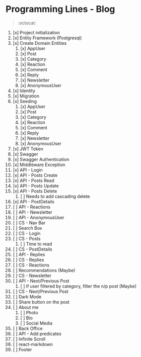 # Programming Lines - Blog

> :octocat:

1. [x] Project initialization
2. [x] Entity Framework (Postgresql)
3. [x] Create Domain Entities
   1. [x]  AppUser
   2. [x]  Post
   3. [x]  Category
   4. [x]  Reaction
   5. [x]  Comment
   6. [x]  Reply
   7. [x]  Newsletter
   8. [x]  AnonymousUser
4. [x] Identity
5. [x] Migration
6. [x] Seeding
   1. [x]  AppUser
   2. [x]  Post
   3. [x]  Category
   4. [x]  Reaction
   5. [x]  Comment
   6. [x]  Reply
   7. [x]  Newsletter
   8. [x]  AnonymousUser
7. [x] JWT Token
8. [x] Swagger
9. [x] Swagger Authentication
10. [x] Middleware Exception
11. [x] API - Login
12. [x] API - Posts Create
13. [x] API - Posts Read
14. [x] API - Posts Update
15. [x] API - Posts Delete
    1.  [ ] Needs to add cascading delete
16. [x] API - PostDetails
17. [ ] API - Reactions
18. [ ] API - Newsletter
19. [ ] API - AnonymousUser
20. [ ] CS - Nav Bar
21. [ ] Search Box
22. [ ] CS - Login  
23. [ ] CS - Posts
    1.  [ ] Time to read
24. [ ] CS - PostDetails
25. [ ] API - Replies
26. [ ] CS - Replies
27. [ ] CS - Reactions
28. [ ] Recommendations (Maybe)
29. [ ] CS - Newsletter
30. [ ] API - Next/Previous Post
    1.  [ ] If user filtered by category, filter the n/p post (Maybe)
31. [ ] CS - Next/Previous Post
32. [ ] Dark Mode
33. [ ] Share button on the post
34. [ ] About me
    1.  [ ] Photo
    2.  [ ] Bio
    3.  [ ] Social Media
35. [ ] Back Office
36. [ ] API - Add predicates
37. [ ] Infinite Scroll
38. [ ] react-markdown
39. [ ] Footer
